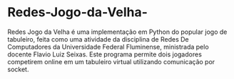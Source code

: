 # Redes-Jogo-da-Velha-
Redes Jogo da Velha é uma implementação em Python do popular jogo de tabuleiro, feita como uma atividade da disciplina de Redes De Computadores da Universidade Federal Fluminense, ministrada pelo docente Flavio Luiz Seixas. Este programa permite dois jogadores competirem online em um tabuleiro virtual utilizando comunicação por socket.
